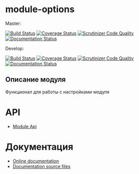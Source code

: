 # module-options


Master:

[![Build Status](https://travis-ci.org/nnx-framework/module-options.svg?branch=master)](https://travis-ci.org/nnx-framework/module-options)
[![Coverage Status](https://coveralls.io/repos/github/nnx-framework/module-options/badge.svg?branch=master)](https://coveralls.io/github/nnx-framework/module-options?branch=master)
[![Scrutinizer Code Quality](https://scrutinizer-ci.com/g/nnx-framework/module-options/badges/quality-score.png?b=master)](https://scrutinizer-ci.com/g/nnx-framework/module-options/?branch=master)
[![Documentation Status](https://readthedocs.org/projects/module-options/badge/?version=master)](http://module-options.readthedocs.org/ru/latest/?badge=master)


Develop:

[![Build Status](https://travis-ci.org/nnx-framework/module-options.svg?branch=dev)](https://travis-ci.org/nnx-framework/module-options)
[![Coverage Status](https://coveralls.io/repos/github/nnx-framework/module-options/badge.svg?branch=dev)](https://coveralls.io/github/nnx-framework/module-options?branch=dev)
[![Scrutinizer Code Quality](https://scrutinizer-ci.com/g/nnx-framework/module-options/badges/quality-score.png?b=dev)](https://scrutinizer-ci.com/g/nnx-framework/module-options/?branch=dev)
[![Documentation Status](https://readthedocs.org/projects/module-options/badge/?version=dev)](http://module-options.readthedocs.org/ru/latest/?badge=dev)


## Описание модуля

Функционал для работы с настройками модуля

# API
- [Module Api](API.md)

# Документация
- [Online documentation](http://module-options.readthedocs.org/ru/dev/)
- [Documentation source files](doc/book/ru/)


